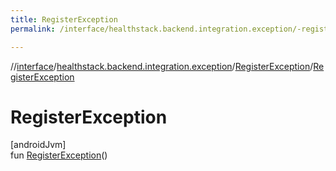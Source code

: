 ```yaml
---
title: RegisterException
permalink: /interface/healthstack.backend.integration.exception/-register-exception/-register-exception.html

---
```

//[interface](/bi_interface.html)/[healthstack.backend.integration.exception](../index.html)/[RegisterException](index.html)/[RegisterException](-register-exception.html)



# RegisterException



[androidJvm]\
fun [RegisterException](-register-exception.html)()





